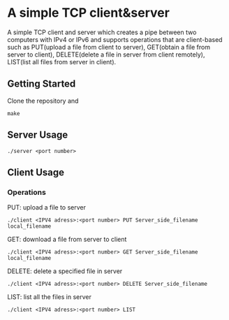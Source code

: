 # A simple TCP client&server 
A simple TCP client and server which creates a pipe between two computers with IPv4 or IPv6 and supports operations that are client-based such as PUT(upload a file from client to server), GET(obtain a file from server to client), DELETE(delete a file in server from client remotely), LIST(list all files from server in client).       

## Getting Started
Clone the repository and
```
make
```
## Server Usage
```
./server <port number>
```
## Client Usage
### Operations
PUT: upload a file to server
```
./client <IPV4 adress>:<port number> PUT Server_side_filename local_filename
```
GET: download a file from server to client
```
./client <IPV4 adress>:<port number> GET Server_side_filename local_filename
```
DELETE: delete a specified file in server
```
./client <IPV4 adress>:<port number> DELETE Server_side_filename 
```
LIST: list all the files in server
```
./client <IPV4 adress>:<port number> LIST
```

